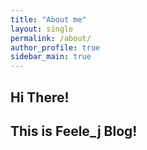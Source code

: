 ```yaml
---
title: "About me"
layout: single
permalink: /about/
author_profile: true
sidebar_main: true
---
```


## Hi There!
## This is Feele_j Blog!